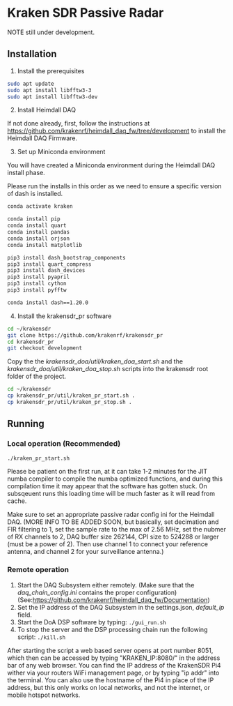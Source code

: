 # Kraken SDR Passive Radar

NOTE still under development.

## Installation

1. Install the prerequisites

``` bash
sudo apt update
sudo apt install libfftw3-3
sudo apt install libfftw3-dev
```

2. Install Heimdall DAQ

If not done already, first, follow the instructions at https://github.com/krakenrf/heimdall_daq_fw/tree/development to install the Heimdall DAQ Firmware.

3. Set up Miniconda environment

You will have created a Miniconda environment during the Heimdall DAQ install phase.

Please run the installs in this order as we need to ensure a specific version of dash is installed.

``` bash
conda activate kraken

conda install pip
conda install quart
conda install pandas
conda install orjson
conda install matplotlib

pip3 install dash_bootstrap_components
pip3 install quart_compress
pip3 install dash_devices
pip3 install pyapril
pip3 install cython
pip3 install pyfftw

conda install dash==1.20.0
```

4. Install the krakensdr_pr software

```bash
cd ~/krakensdr
git clone https://github.com/krakenrf/krakensdr_pr
cd krakensdr_pr
git checkout development
```

Copy the the *krakensdr_doa/util/kraken_doa_start.sh* and the *krakensdr_doa/util/kraken_doa_stop.sh* scripts into the krakensdr root folder of the project.
```bash
cd ~/krakensdr
cp krakensdr_pr/util/kraken_pr_start.sh .
cp krakensdr_pr/util/kraken_pr_stop.sh .
```

## Running

### Local operation (Recommended)

```bash
./kraken_pr_start.sh
```

Please be patient on the first run, at it can take 1-2 minutes for the JIT numba compiler to compile the numba optimized functions, and during this compilation time it may appear that the software has gotten stuck. On subsqeuent runs this loading time will be much faster as it will read from cache.

Make sure to set an appropriate passive radar config ini for the Heimdall DAQ. (MORE INFO TO BE ADDED SOON, but basically, set decimation and FIR filtering to 1, set the sample rate to the max of 2.56 MHz, set the nubmer of RX channels to 2, DAQ buffer size 262144, CPI size to 524288 or larger (must be a power of 2). Then use channel 1 to connect your reference antenna, and channel 2 for your surveillance antenna.)

### Remote operation

1. Start the DAQ Subsystem either remotely. (Make sure that the *daq_chain_config.ini* contains the proper configuration) 
    (See:https://github.com/krakenrf/heimdall_daq_fw/Documentation)
2. Set the IP address of the DAQ Subsystem in the settings.json, *default_ip* field.
3. Start the DoA DSP software by typing:
`./gui_run.sh`
4. To stop the server and the DSP processing chain run the following script:
`./kill.sh`

<p1> After starting the script a web based server opens at port number 8051, which then can be accessed by typing "KRAKEN_IP:8080/" in the address bar of any web browser. You can find the IP address of the KrakenSDR Pi4 wither via your routers WiFi management page, or by typing "ip addr" into the terminal. You can also use the hostname of the Pi4 in place of the IP address, but this only works on local networks, and not the internet, or mobile hotspot networks. </p1>
